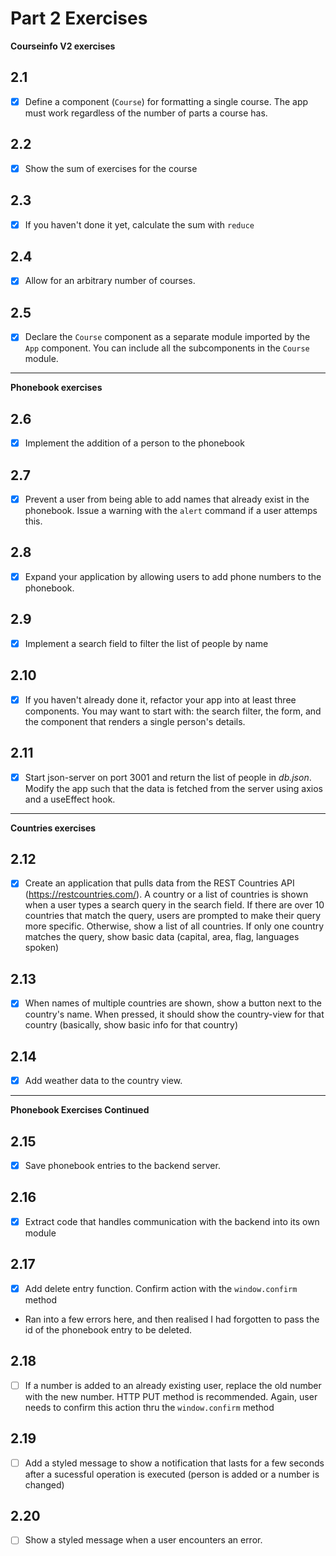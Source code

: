 # Part 2 Exercises

**Courseinfo V2 exercises**
## 2.1
- [x] Define a component (`Course`) for formatting a single course. The app must work regardless of the number of parts a course has.

## 2.2
- [x] Show the sum of exercises for the course

## 2.3
- [x] If you haven't done it yet, calculate the sum with `reduce`

## 2.4
- [x] Allow for an arbitrary number of courses.

## 2.5
- [x] Declare the `Course` component as a separate module imported by the `App` component. You can include all the subcomponents in the `Course` module.

---
**Phonebook exercises**

## 2.6
- [x] Implement the addition of a person to the phonebook

## 2.7
- [x] Prevent a user from being able to add names that already exist in the phonebook. Issue a warning with the `alert` command if a user attemps this.

## 2.8
- [x] Expand your application by allowing users to add phone numbers to the phonebook.

## 2.9
- [x] Implement a search field to filter the list of people by name

## 2.10
- [x] If you haven't already done it, refactor your app into at least three components. You may want to start  with: the search filter, the form, and the component that renders a single person's details.

## 2.11
- [x] Start json-server on port 3001 and return the list of people in *db.json*. Modify the app such that the data is fetched from the server using axios and a useEffect hook.

---
**Countries exercises**
## 2.12
- [x] Create an application that pulls data from the REST Countries API (https://restcountries.com/). A country or a list of countries is shown when a user types a search query in the search field. If there are over 10 countries that match the query, users are prompted to make their query more specific. Otherwise, show a list of all countries. If only one country matches the query, show basic data (capital, area, flag, languages spoken)

## 2.13
- [x] When names of multiple countries are shown, show a button next to the country's name. When pressed, it should show the country-view for that country (basically, show basic info for that country)

## 2.14
- [x] Add weather data to the country view.

---
**Phonebook Exercises Continued**
## 2.15
- [x] Save phonebook entries to the backend server.

## 2.16
- [x] Extract code that handles communication with the backend into its own module

## 2.17
- [x] Add delete entry function. Confirm action with the `window.confirm` method
- Ran into a few errors here, and then realised I had forgotten to pass the id of the phonebook entry to be deleted.

## 2.18
- [ ] If a number is added to an already existing user, replace the old number with the new number. HTTP PUT method is recommended. Again, user needs to confirm this action thru the `window.confirm` method

## 2.19
- [ ] Add a styled message to show a notification that lasts for a few seconds after a sucessful operation is executed (person is added or a number is changed)

## 2.20
- [ ] Show a styled message when a user encounters an error.




